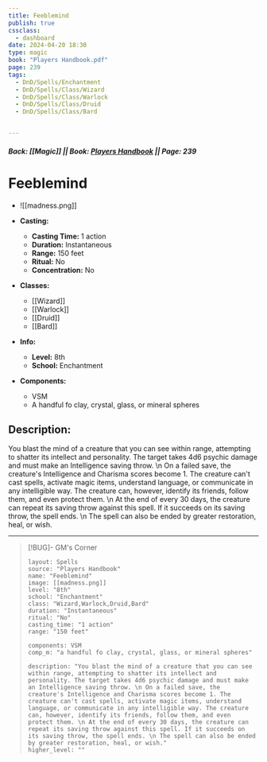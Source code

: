 ```yaml
---
title: Feeblemind
publish: true
cssclass:
  - dashboard
date: 2024-04-20 18:30
type: magic
book: "Players Handbook.pdf"
page: 239
tags:
  - DnD/Spells/Enchantment
  - DnD/Spells/Class/Wizard
  - DnD/Spells/Class/Warlock
  - DnD/Spells/Class/Druid
  - DnD/Spells/Class/Bard


---
```


##### Back: [[Magic]] || Book: [Players Handbook](https://drive.google.com/drive/folders/1O5bhpYizcIT5xxAoLOuzCRht_PVS7VSG?usp=sharing) || Page: 239

# Feeblemind
- ![[madness.png]]
- **Casting:**
    - **Casting Time:** 1 action
    - **Duration:** Instantaneous
    - **Range:** 150 feet
    - **Ritual:** No
    - **Concentration:** No
- **Classes:**
    - [[Wizard]]
    - [[Warlock]]
    - [[Druid]]
    - [[Bard]]

- **Info:**
    - **Level:** 8th
    - **School:** Enchantment
- **Components:**
    - VSM
    - A handful fo clay, crystal, glass, or mineral spheres

## Description:
You blast the mind of a creature that you can see within range, attempting to shatter its intellect and personality. The target takes 4d6 psychic damage and must make an Intelligence saving throw. \n On a failed save, the creature's Intelligence and Charisma scores become 1. The creature can't cast spells, activate magic items, understand language, or communicate in any intelligible way. The creature can, however, identify its friends, follow them, and even protect them. \n At the end of every 30 days, the creature can repeat its saving throw against this spell. If it succeeds on its saving throw, the spell ends. \n The spell can also be ended by greater restoration, heal, or wish.



---

> [!BUG]- GM's Corner
>
> ```statblock
> layout: Spells
> source: "Players Handbook"
> name: "Feeblemind"
> image: [[madness.png]]
> level: "8th"
> school: "Enchantment"
> class: "Wizard,Warlock,Druid,Bard"
> duration: "Instantaneous"
> ritual: "No"
> casting_time: "1 action"
> range: "150 feet"
>
> components: VSM
> comp_m: "a handful fo clay, crystal, glass, or mineral spheres"
>
> description: "You blast the mind of a creature that you can see within range, attempting to shatter its intellect and personality. The target takes 4d6 psychic damage and must make an Intelligence saving throw. \n On a failed save, the creature's Intelligence and Charisma scores become 1. The creature can't cast spells, activate magic items, understand language, or communicate in any intelligible way. The creature can, however, identify its friends, follow them, and even protect them. \n At the end of every 30 days, the creature can repeat its saving throw against this spell. If it succeeds on its saving throw, the spell ends. \n The spell can also be ended by greater restoration, heal, or wish."
> higher_level: ""
> ```
